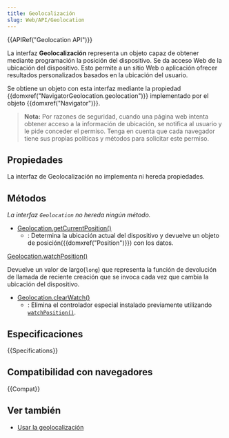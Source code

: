 ```yaml
---
title: Geolocalización
slug: Web/API/Geolocation
---
```


{{APIRef("Geolocation API")}}

La interfaz **Geolocalización** representa un objeto capaz de obtener mediante programación la posición del dispositivo. Se da acceso Web de la ubicación del dispositivo. Esto permite a un sitio Web o aplicación ofrecer resultados personalizados basados en la ubicación del usuario.

Se obtiene un objeto con esta interfaz mediante la propiedad {{domxref("NavigatorGeolocation.geolocation")}} implementado por el objeto {{domxref("Navigator")}}.

> **Nota:** Por razones de seguridad, cuando una página web intenta obtener acceso a la información de ubicación, se notifica al usuario y le pide conceder el permiso. Tenga en cuenta que cada navegador tiene sus propias políticas y métodos para solicitar este permiso.

## Propiedades

La interfaz de Geolocalización no implementa ni hereda propiedades.

## Métodos

_La interfaz `Geolocation` no hereda ningún método._

- [Geolocation.getCurrentPosition()](/es/docs/Web/API/Geolocation.getCurrentPosition)
  - : Determina la ubicación actual del dispositivo y devuelve un objeto de posición({{domxref("Position")}}) con los datos.

[Geolocation.watchPosition()](/es/docs/Web/API/Geolocation.watchPosition)

Devuelve un valor de largo(`long`) que representa la función de devolución de llamada de reciente creación que se invoca cada vez que cambia la ubicación del dispositivo.

- [Geolocation.clearWatch()](/es/docs/Web/API/Geolocation.clearWatch)
  - : Elimina el controlador especial instalado previamente utilizando [`watchPosition()`](/es/docs/Web/API/Geolocation.watchPosition).

## Especificaciones

{{Specifications}}

## Compatibilidad con navegadores

{{Compat}}

## Ver también

- [Usar la geolocalización](/es/docs/Usar_la_Geolocalizaci%C3%B3n)
